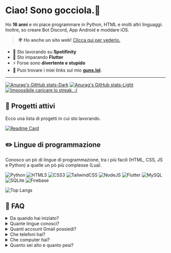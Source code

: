 # Ciao! Sono gocciola.👋
Ho **16 anni** e mi piace programmare in Python, HTML e molti altri linguaggi.
Inoltre, so creare Bot Discord, App Android e moddare iOS.
> 🌍 **Ho anche un sito web!** [Clicca qui per vederlo.](https://gocciola.xyz)

- 🔭 Sto lavorando su **Spotifinity**
- 🌱 Sto imparando **Flutter**
- ⚡ Forse sono **divertente e stupido**
- 🔫 Puoi trovare i miei links sul mio [**guns.lol**](https://guns.lol/gocciolabtw).
---
[![Anurag's GitHub stats-Dark](https://github-readme-stats.vercel.app/api?username=gocciolafr&locale=it&show_icons=true&theme=dark#gh-dark-mode-only)](https://github.com/anuraghazra/github-readme-stats#gh-dark-mode-only)
[![Anurag's GitHub stats-Light](https://github-readme-stats.vercel.app/api?username=gocciolafr&locale=it&show_icons=true&theme=default#gh-light-mode-only)](https://github.com/anuraghazra/github-readme-stats#gh-light-mode-only)
[![Impossibile caricare lo streak. :(](https://streak-stats.demolab.com?user=gocciolafr&theme=dark&locale=it&mode=weekly&exclude_days=Fri%2CSat)](https://git.io/streak-stats)
## 📂 Progetti attivi
Ecco una lista di progetti in cui sto lavorando.

[![Readme Card](https://github-readme-stats.vercel.app/api/pin/?username=spotifinity&repo=app&theme=dark&show_owner=true)](https://github.com/spotifinity/app)
## ✏️ Lingue di programmazione
Conosco un pò di lingue di programmazione, tra i più facili (HTML, CSS, JS e Python) a quelle un pò più complesse (Lua).

![Python](https://img.shields.io/badge/python-3670A0?style=for-the-badge&logo=python&logoColor=ffdd54) ![HTML5](https://img.shields.io/badge/html5-%23E34F26.svg?style=for-the-badge&logo=html5&logoColor=white) ![CSS3](https://img.shields.io/badge/css3-%231572B6.svg?style=for-the-badge&logo=css3&logoColor=white) ![TailwindCSS](https://img.shields.io/badge/tailwindcss-%2338B2AC.svg?style=for-the-badge&logo=tailwind-css&logoColor=white) ![NodeJS](https://img.shields.io/badge/node.js-6DA55F?style=for-the-badge&logo=node.js&logoColor=white) ![Flutter](https://img.shields.io/badge/Flutter-%2302569B.svg?style=for-the-badge&logo=Flutter&logoColor=white) ![MySQL](https://img.shields.io/badge/mysql-4479A1.svg?style=for-the-badge&logo=mysql&logoColor=white) ![SQLite](https://img.shields.io/badge/sqlite-%2307405e.svg?style=for-the-badge&logo=sqlite&logoColor=white) ![Firebase](https://img.shields.io/badge/firebase-%23039BE5.svg?style=for-the-badge&logo=firebase)

![Top Langs](https://github-readme-stats.vercel.app/api/top-langs/?username=gocciolafr&layout=compact&locale=it&theme=dark)
## 🤔 FAQ
<details><summary>Da quando hai iniziato?</summary>
Ho iniziato da quando avevo solamente 13 anni, ai tempi non sapevo bene HTML e CSS, infatti ho fatto un sito altamente disgustoso.

![image](https://github.com/user-attachments/assets/315a2c86-dbfc-44c5-b7ac-b820fd0d0296)

Ma poi sono migliorato tantissimo nel tempo e ora riesco a fare dei bei siti (guarda il mio sito all'inizio).
</details>
<details><summary>Quante lingue conosci?</summary>
Conosco <b>5 lingue</b>, tra cui l'Italiano (che è la mia lingua madre), inglese, albanese, francese e un pò di spagnolo.
</details>
<details><summary>Quanti account Gmail possiedi?</summary>
Non so perché ne ho così tanti ma possiedo e gestisco 13 account Google. In realtà sono di più ma è perché non ho collegato quei account.
</details>
<details><summary>Che telefoni hai?</summary>
Il mio telefono principale è un <b>iPhone 14</b>. Altri telefoni ho Samsung S9+, Huawei P20 PRO e Samsung Galaxy Note 3.
Inoltre avevo anche un OPPO A9 2020, ma quello l'ho dato a mio nonno perché non aveva un telefono.
</details>
<details><summary>Che computer hai?</summary>
Ho un PC portatile della Acer che è il <a href="https://store.acer.com/it-it/acer-nitro-5-notebook-gaming-an515-56-nero-nh-qamet-006">Nitro AN515-56</a>. L'ho pagato nel 2023 a circa 1.100€. Qui sono le specifiche tecniche:

<table>
  <tr>
    <th>Componente</th>
    <th>Descrizione</th>
  </tr>
  <tr>
    <td>CPU</td>
    <td>Intel Core i7-11370H 11th Gen (3,30 GHz)</td>
  </tr>
  <tr>
    <td>GPU 1</td>
    <td>Intel Iris Xe Graphics</td>
  </tr>
  <tr>
    <td>GPU 2</td>
    <td>NVIDIA GeForce GTX 1650</td>
  </tr>
  <tr>
    <td>RAM</td>
    <td>16GB</td>
  </tr>
  <tr>
    <td>Memoria</td>
    <td>SSD NVMe Samsung 1TB</td>
  </tr>
  <tr>
    <td>Schermo</td>
    <td>Full HD (1920x1080) 144Hz</td>
  </tr>
</table>
</details>
<details><summary>Quanto sei alto e quanto pesi?</summary>
Non mi faccio domande sul perché tu voglia sapere quanto sono alto e quanto peso ma okay... Sono alto 171 cm e peso 70 kg.
</details>
